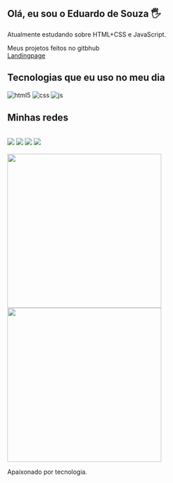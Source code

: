 ## Olá, eu sou o Eduardo de Souza 🖐️


Atualmente estudando sobre HTML+CSS e JavaScript.

Meus projetos feitos no gitbhub <br>
<a href="https://eduardesouza.github.io/landingpage/" target="_blank">Landingpage</a>



## Tecnologias que eu uso no meu dia
<div style="display: inline_block">
  <img align="center" alt="html5" src="https://img.shields.io/badge/HTML5-E34F26?style=for-the-badge&logo=html5&logoColor=white" />
  <img align="center" alt="css" src="https://img.shields.io/badge/CSS3-1572B6?style=for-the-badge&logo=css3&logoColor=white" />
  <img align="center" alt="js" src="https://img.shields.io/badge/JavaScript-F7DF1E?style=for-the-badge&logo=javascript&logoColor=black" />
<br/>
</div>

## Minhas redes
 <div style="display: inline_block"><br/>
<a href="https://www.linkedin.com/in/eduardoesouza/" target="_blank"><img src="https://img.shields.io/badge/-LinkedIn-%230077B5?style=for-the-badge&logo=linkedin&logoColor=white" target="_blank"></a>
<a href="https://instagram.com/eduardesouza" target="_blank"><img src="https://img.shields.io/badge/Instagram-E4405F?style=for-the-badge&logo=instagram&logoColor=white" target="_blank"></a>
<a href = "contatoeduardo856@gmail.com"><img src="https://img.shields.io/badge/-Gmail-%23333?style=for-the-badge&amp;logo=gmail&amp;logoColor=white" style="max-width: 100%;"></a>
<a href="https://www.youtube.com/" target="_blank"><img src="https://img.shields.io/badge/YouTube-FF0000?style=for-the-badge&logo=youtube&logoColor=white" target="_blank"></a>

<div style="display: inline_block"><br/>
<a href="https://github.com/eduardesouza">
<img width= "350em" src="https://github-readme-stats.vercel.app/api?username=eduardesouza&show_icons=true&theme=gotham&include_all_commits=true&count_private=true">
<img width= "350em" src="https://github-readme-stats.vercel.app/api/top-langs/?username=eduardesouza&layout=compact&langs_count=16&theme=gotham"></a>

</div>

Apaixonado por tecnologia.
